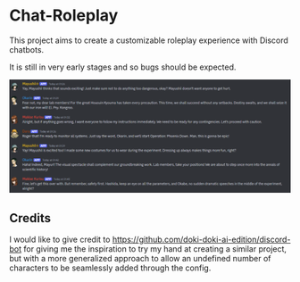 # Chat-Roleplay

This project aims to create a customizable roleplay experience with Discord chatbots.

It is still in very early stages and so bugs should be expected.

![img.png](assets/preview.png)

## Credits
I would like to give credit to https://github.com/doki-doki-ai-edition/discord-bot for giving me the inspiration to try my hand at creating a similar project, but with a more generalized approach to allow an undefined number of characters to be seamlessly added through the config.